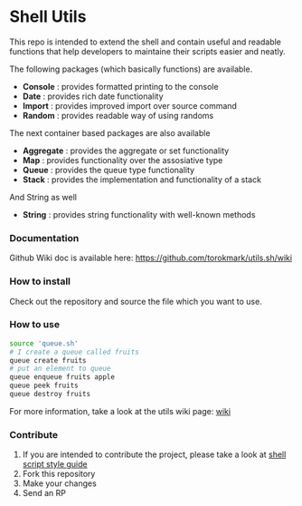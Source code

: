 # Shell Utils

This repo is intended to extend the shell and contain useful and readable functions
that help developers to maintaine their scripts easier and neatly.

The following packages (which basically functions) are available.
* **Console** : provides formatted printing to the console
* **Date** : provides rich date functionality
* **Import** : provides improved import over source command
* **Random** : provides readable way of using randoms

The next container based packages are also available
* **Aggregate** : provides the aggregate or set functionality
* **Map** : provides functionality over the assosiative type
* **Queue** : provides the queue type functionality
* **Stack** : provides the implementation and functionality of a stack

And String as well
* **String** : provides string functionality with well-known methods

### Documentation

Github Wiki doc is available here: https://github.com/torokmark/utils.sh/wiki

### How to install

Check out the repository and source the file which you want to use.

### How to use

```sh
source 'queue.sh'
# I create a queue called fruits
queue create fruits
# put an element to queue
queue enqueue fruits apple
queue peek fruits
queue destroy fruits
```

For more information, take a look at the utils wiki page: [wiki](https://github.com/torokmark/utils.sh/wiki)

### Contribute

1. If you are intended to contribute the project, please take a look at [shell script style guide](https://google.github.io/styleguide/shell.xml)
2. Fork this repository
3. Make your changes
4. Send an RP
